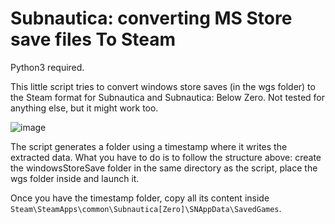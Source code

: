 # Subnautica: converting MS Store save files To Steam

Python3 required. 

This little script tries to convert windows store saves (in the wgs folder) to the Steam format for Subnautica and Subnautica: Below Zero.
Not tested for anything else, but it might work too.

![image](https://github.com/user-attachments/assets/dcb9ee21-1f2e-4783-979a-9d696eadcfc7)

The script generates a folder using a timestamp where it writes the extracted data. What you have to do is to follow the structure above: create the windowsStoreSave folder in the same directory as the script, place the wgs folder inside and launch it. 

Once you have the timestamp folder, copy all its content inside `Steam\SteamApps\common\Subnautica[Zero]\SNAppData\SavedGames`. 
